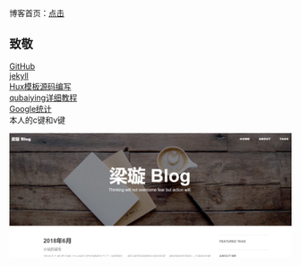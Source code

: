 博客首页：[点击](https://qdchenyixuan.github.io/)

## 致敬  
[GitHub](https://github.com)  
[jekyll](http://jekyll.com.cn/)  
[Hux模板源码编写](http://huangxuan.me/)  
[qubaiying详细教程](https://github.com/qiubaiying/qiubaiying.github.io)  
[Google统计](https://analytics.google.com/analytics)   
本人的c键和v键  
    
      
<img src="/img/20180608141452.png">


